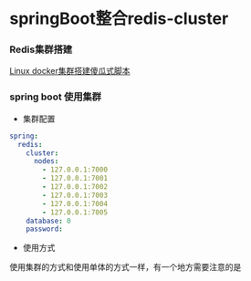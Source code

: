 # springBoot整合redis-cluster

### Redis集群搭建

[Linux docker集群搭建傻瓜式脚本](https://github.com/niezhiliang/docker-redis-colony)

### spring boot 使用集群

- 集群配置

```yaml
spring:
  redis:
    cluster:
      nodes:
        - 127.0.0.1:7000
        - 127.0.0.1:7001
        - 127.0.0.1:7002
        - 127.0.0.1:7003
        - 127.0.0.1:7004
        - 127.0.0.1:7005
    database: 0
    password: 
```

- 使用方式

使用集群的方式和使用单体的方式一样，有一个地方需要注意的是
